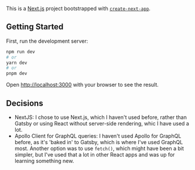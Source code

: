 This is a [Next.js](https://nextjs.org/) project bootstrapped with [`create-next-app`](https://github.com/vercel/next.js/tree/canary/packages/create-next-app).

## Getting Started

First, run the development server:

```bash
npm run dev
# or
yarn dev
# or
pnpm dev
```

Open [http://localhost:3000](http://localhost:3000) with your browser to see the result.

## Decisions

- NextJS: I chose to use Next.js, which I haven't used before, rather than Gatsby or using React without server-side rendering, whic I have used a lot.
- Apollo Client for GraphQL queries: I haven't used Apollo for GraphQL before, as it's 'baked in' to Gatsby, which is where I've used GraphQL most. Another option was to use `fetch()`, which might have been a bit simpler, but I've used that a lot in other React apps and was up for learning something new.
